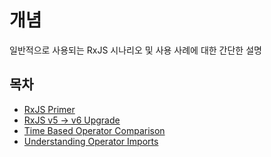 # 개념

일반적으로 사용되는 RxJS 시나리오 및 사용 사례에 대한 간단한 설명

## 목차

* [RxJS Primer](rxjs-primer.md)
* [RxJS v5 -&gt; v6 Upgrade](rxjs5-6.md)
* [Time Based Operator Comparison](https://github.com/JUNWOO45/learn-rxjs-korean/tree/8c9661a5ef018c109eae0814410977d79cebac1b/concepts/time-based-operator-comparison.md)
* [Understanding Operator Imports](operator-imports.md)

